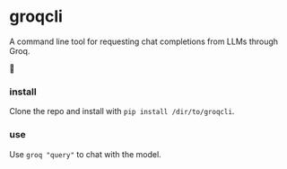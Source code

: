 # groqcli

A command line tool for requesting chat completions from LLMs through Groq.

🥦

### install

Clone the repo and install with `pip install /dir/to/groqcli`.

### use

Use `groq "query"` to chat with the model.
